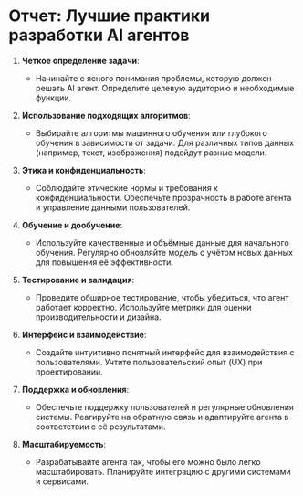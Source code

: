 # Отчет: Лучшие практики разработки AI агентов

1. **Четкое определение задачи**:
   - Начинайте с ясного понимания проблемы, которую должен решать AI агент. Определите целевую аудиторию и необходимые функции.

2. **Использование подходящих алгоритмов**:
   - Выбирайте алгоритмы машинного обучения или глубокого обучения в зависимости от задачи. Для различных типов данных (например, текст, изображения) подойдут разные модели.

3. **Этика и конфиденциальность**:
   - Соблюдайте этические нормы и требования к конфиденциальности. Обеспечьте прозрачность в работе агента и управление данными пользователей.

4. **Обучение и дообучение**:
   - Используйте качественные и объёмные данные для начального обучения. Регулярно обновляйте модель с учётом новых данных для повышения её эффективности.

5. **Тестирование и валидация**:
   - Проведите обширное тестирование, чтобы убедиться, что агент работает корректно. Используйте метрики для оценки производительности и дизайна.

6. **Интерфейс и взаимодействие**:
   - Создайте интуитивно понятный интерфейс для взаимодействия с пользователями. Учтите пользовательский опыт (UX) при проектировании.

7. **Поддержка и обновления**:
   - Обеспечьте поддержку пользователей и регулярные обновления системы. Реагируйте на обратную связь и адаптируйте агента в соответствии с её результатами.

8. **Масштабируемость**:
   - Разрабатывайте агента так, чтобы его можно было легко масштабировать. Планируйте интеграцию с другими системами и сервисами.